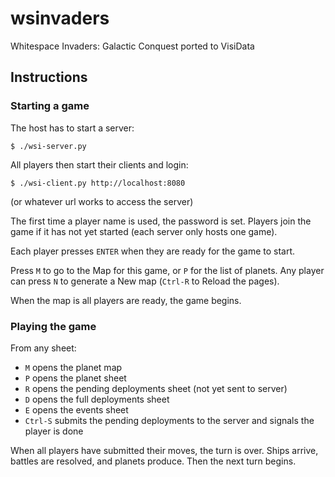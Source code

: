 # wsinvaders
Whitespace Invaders: Galactic Conquest ported to VisiData

## Instructions

### Starting a game

The host has to start a server:

    $ ./wsi-server.py

All players then start their clients and login:

    $ ./wsi-client.py http://localhost:8080

(or whatever url works to access the server)

The first time a player name is used, the password is set.
Players join the game if it has not yet started (each server only hosts one game).

Each player presses `ENTER` when they are ready for the game to start.

Press `M` to go to the Map for this game, or `P` for the list of planets.
Any player can press `N` to generate a New map (`Ctrl-R` to Reload the pages).

When the map is all players are ready, the game begins.

### Playing the game

From any sheet:

- `M` opens the planet map
- `P` opens the planet sheet
- `R` opens the pending deployments sheet (not yet sent to server)
- `D` opens the full deployments sheet
- `E` opens the events sheet
- `Ctrl-S` submits the pending deployments to the server and signals the player is done

When all players have submitted their moves, the turn is over.  Ships arrive, battles are resolved, and planets produce.  Then the next turn begins.
